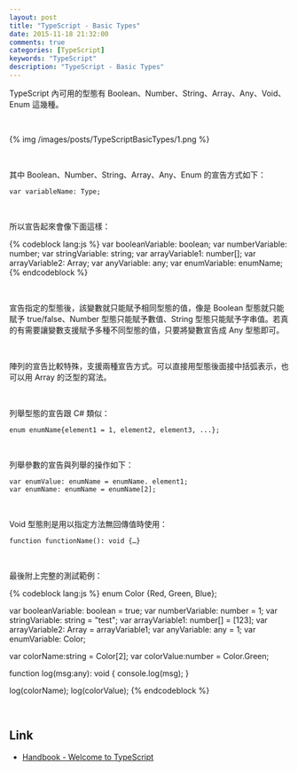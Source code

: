 ```yaml
---
layout: post
title: "TypeScript - Basic Types"
date: 2015-11-18 21:32:00
comments: true
categories: [TypeScript]
keywords: "TypeScript"
description: "TypeScript - Basic Types"
---
```


TypeScript 內可用的型態有 Boolean、Number、String、Array、Any、Void、Enum 這幾種。  

<!-- More -->

<br/>


{% img /images/posts/TypeScriptBasicTypes/1.png %}

<br/>

其中 Boolean、Number、String、Array、Any、Enum 的宣告方式如下：  

    var variableName: Type;

<br/>


所以宣告起來會像下面這樣：   

{% codeblock lang:js %}
var booleanVariable: boolean;
var numberVariable: number;
var stringVariable: string;
var arrayVariable1: number[];
var arrayVariable2: Array<number>;
var anyVariable: any;
var enumVariable: enumName; 
{% endcodeblock %}

<br/>


宣告指定的型態後，該變數就只能賦予相同型態的值，像是 Boolean 型態就只能賦予 true/false、Number 型態只能賦予數值、String 型態只能賦予字串值。若真的有需要讓變數支援賦予多種不同型態的值，只要將變數宣告成 Any 型態即可。  

<br/>


陣列的宣告比較特殊，支援兩種宣告方式。可以直接用型態後面接中括弧表示，也可以用 Array 的泛型的寫法。  

<br/>


列舉型態的宣告跟 C# 類似：  

    enum enumName{element1 = 1, element2, element3, ...};

<br/>


列舉參數的宣告與列舉的操作如下：  

    var enumValue: enumName = enumName. element1;
    var enumName: enumName = enumName[2];

<br/>


Void 型態則是用以指定方法無回傳值時使用：  

    function functionName(): void {…}

<br/>


最後附上完整的測試範例：  

{% codeblock lang:js %}
enum Color {Red, Green, Blue};

var booleanVariable: boolean = true;
var numberVariable: number = 1;
var stringVariable: string = "test";
var arrayVariable1: number[] = [123];
var arrayVariable2: Array<number> = arrayVariable1;
var anyVariable: any = 1;
var enumVariable: Color; 

var colorName:string = Color[2]; 
var colorValue:number = Color.Green;

function log(msg:any): void 
{
	console.log(msg);
}

log(colorName);
log(colorValue);
{% endcodeblock %}

<br/>

Link
----
* [Handbook - Welcome to TypeScript](http://www.typescriptlang.org/Handbook)
